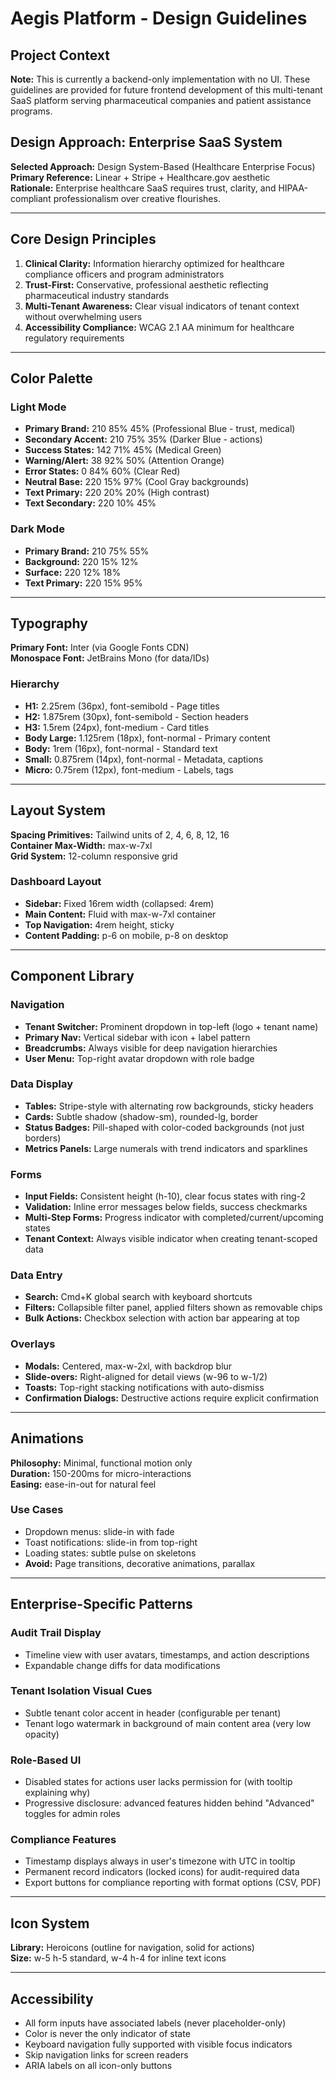 # Aegis Platform - Design Guidelines

## Project Context
**Note:** This is currently a backend-only implementation with no UI. These guidelines are provided for future frontend development of this multi-tenant SaaS platform serving pharmaceutical companies and patient assistance programs.

## Design Approach: Enterprise SaaS System

**Selected Approach:** Design System-Based (Healthcare Enterprise Focus)  
**Primary Reference:** Linear + Stripe + Healthcare.gov aesthetic  
**Rationale:** Enterprise healthcare SaaS requires trust, clarity, and HIPAA-compliant professionalism over creative flourishes.

---

## Core Design Principles

1. **Clinical Clarity:** Information hierarchy optimized for healthcare compliance officers and program administrators
2. **Trust-First:** Conservative, professional aesthetic reflecting pharmaceutical industry standards
3. **Multi-Tenant Awareness:** Clear visual indicators of tenant context without overwhelming users
4. **Accessibility Compliance:** WCAG 2.1 AA minimum for healthcare regulatory requirements

---

## Color Palette

### Light Mode
- **Primary Brand:** 210 85% 45% (Professional Blue - trust, medical)
- **Secondary Accent:** 210 75% 35% (Darker Blue - actions)
- **Success States:** 142 71% 45% (Medical Green)
- **Warning/Alert:** 38 92% 50% (Attention Orange)
- **Error States:** 0 84% 60% (Clear Red)
- **Neutral Base:** 220 15% 97% (Cool Gray backgrounds)
- **Text Primary:** 220 20% 20% (High contrast)
- **Text Secondary:** 220 10% 45%

### Dark Mode
- **Primary Brand:** 210 75% 55%
- **Background:** 220 15% 12%
- **Surface:** 220 12% 18%
- **Text Primary:** 220 15% 95%

---

## Typography

**Primary Font:** Inter (via Google Fonts CDN)  
**Monospace Font:** JetBrains Mono (for data/IDs)

### Hierarchy
- **H1:** 2.25rem (36px), font-semibold - Page titles
- **H2:** 1.875rem (30px), font-semibold - Section headers
- **H3:** 1.5rem (24px), font-medium - Card titles
- **Body Large:** 1.125rem (18px), font-normal - Primary content
- **Body:** 1rem (16px), font-normal - Standard text
- **Small:** 0.875rem (14px), font-normal - Metadata, captions
- **Micro:** 0.75rem (12px), font-medium - Labels, tags

---

## Layout System

**Spacing Primitives:** Tailwind units of 2, 4, 6, 8, 12, 16  
**Container Max-Width:** max-w-7xl  
**Grid System:** 12-column responsive grid

### Dashboard Layout
- **Sidebar:** Fixed 16rem width (collapsed: 4rem)
- **Main Content:** Fluid with max-w-7xl container
- **Top Navigation:** 4rem height, sticky
- **Content Padding:** p-6 on mobile, p-8 on desktop

---

## Component Library

### Navigation
- **Tenant Switcher:** Prominent dropdown in top-left (logo + tenant name)
- **Primary Nav:** Vertical sidebar with icon + label pattern
- **Breadcrumbs:** Always visible for deep navigation hierarchies
- **User Menu:** Top-right avatar dropdown with role badge

### Data Display
- **Tables:** Stripe-style with alternating row backgrounds, sticky headers
- **Cards:** Subtle shadow (shadow-sm), rounded-lg, border
- **Status Badges:** Pill-shaped with color-coded backgrounds (not just borders)
- **Metrics Panels:** Large numerals with trend indicators and sparklines

### Forms
- **Input Fields:** Consistent height (h-10), clear focus states with ring-2
- **Validation:** Inline error messages below fields, success checkmarks
- **Multi-Step Forms:** Progress indicator with completed/current/upcoming states
- **Tenant Context:** Always visible indicator when creating tenant-scoped data

### Data Entry
- **Search:** Cmd+K global search with keyboard shortcuts
- **Filters:** Collapsible filter panel, applied filters shown as removable chips
- **Bulk Actions:** Checkbox selection with action bar appearing at top

### Overlays
- **Modals:** Centered, max-w-2xl, with backdrop blur
- **Slide-overs:** Right-aligned for detail views (w-96 to w-1/2)
- **Toasts:** Top-right stacking notifications with auto-dismiss
- **Confirmation Dialogs:** Destructive actions require explicit confirmation

---

## Animations

**Philosophy:** Minimal, functional motion only  
**Duration:** 150-200ms for micro-interactions  
**Easing:** ease-in-out for natural feel

### Use Cases
- Dropdown menus: slide-in with fade
- Toast notifications: slide-in from top-right
- Loading states: subtle pulse on skeletons
- **Avoid:** Page transitions, decorative animations, parallax

---

## Enterprise-Specific Patterns

### Audit Trail Display
- Timeline view with user avatars, timestamps, and action descriptions
- Expandable change diffs for data modifications

### Tenant Isolation Visual Cues
- Subtle tenant color accent in header (configurable per tenant)
- Tenant logo watermark in background of main content area (very low opacity)

### Role-Based UI
- Disabled states for actions user lacks permission for (with tooltip explaining why)
- Progressive disclosure: advanced features hidden behind "Advanced" toggles for admin roles

### Compliance Features
- Timestamp displays always in user's timezone with UTC in tooltip
- Permanent record indicators (locked icons) for audit-required data
- Export buttons for compliance reporting with format options (CSV, PDF)

---

## Icon System

**Library:** Heroicons (outline for navigation, solid for actions)  
**Size:** w-5 h-5 standard, w-4 h-4 for inline text icons

---

## Accessibility

- All form inputs have associated labels (never placeholder-only)
- Color is never the only indicator of state
- Keyboard navigation fully supported with visible focus indicators
- Skip navigation links for screen readers
- ARIA labels on all icon-only buttons